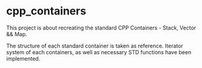 # cpp_containers

This project is about recreating the standard CPP Containers - Stack, Vector && Map.

The structure of each standard container is taken as reference. Iterator system of each containers, as well as necessary STD functions have been implemented.
